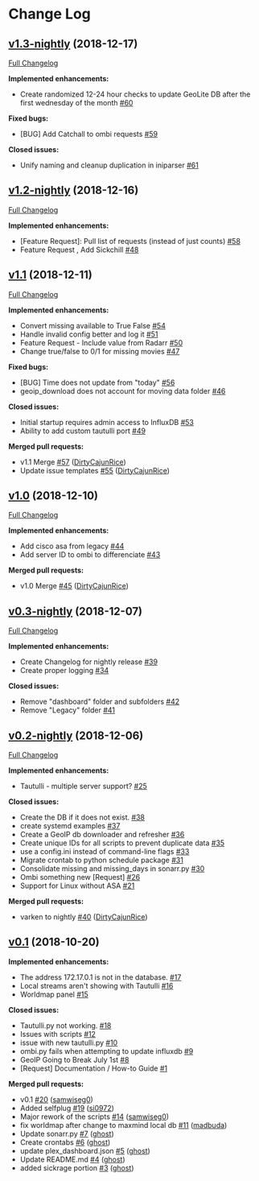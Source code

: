 # Change Log

## [v1.3-nightly](https://github.com/Boerderij/Varken/tree/v1.3-nightly) (2018-12-17)
[Full Changelog](https://github.com/Boerderij/Varken/compare/v1.2-nightly...v1.3-nightly)

**Implemented enhancements:**

- Create randomized 12-24 hour checks to update GeoLite DB after the first wednesday of the month [\#60](https://github.com/Boerderij/Varken/issues/60)

**Fixed bugs:**

- \[BUG\] Add Catchall to ombi requests [\#59](https://github.com/Boerderij/Varken/issues/59)

**Closed issues:**

- Unify naming and cleanup duplication in iniparser [\#61](https://github.com/Boerderij/Varken/issues/61)

## [v1.2-nightly](https://github.com/Boerderij/Varken/tree/v1.2-nightly) (2018-12-16)
[Full Changelog](https://github.com/Boerderij/Varken/compare/v1.1...v1.2-nightly)

**Implemented enhancements:**

- \[Feature Request\]: Pull list of requests \(instead of just counts\) [\#58](https://github.com/Boerderij/Varken/issues/58)
- Feature Request  , Add Sickchill [\#48](https://github.com/Boerderij/Varken/issues/48)

## [v1.1](https://github.com/Boerderij/Varken/tree/v1.1) (2018-12-11)
[Full Changelog](https://github.com/Boerderij/Varken/compare/v1.0...v1.1)

**Implemented enhancements:**

- Convert missing available to True False  [\#54](https://github.com/Boerderij/Varken/issues/54)
- Handle invalid config better and log it [\#51](https://github.com/Boerderij/Varken/issues/51)
- Feature Request - Include value from Radarr [\#50](https://github.com/Boerderij/Varken/issues/50)
- Change true/false to 0/1 for missing movies [\#47](https://github.com/Boerderij/Varken/issues/47)

**Fixed bugs:**

- \[BUG\] Time does not update from "today" [\#56](https://github.com/Boerderij/Varken/issues/56)
- geoip\_download does not account for moving data folder [\#46](https://github.com/Boerderij/Varken/issues/46)

**Closed issues:**

- Initial startup requires admin access to InfluxDB [\#53](https://github.com/Boerderij/Varken/issues/53)
- Ability to add custom tautulli port [\#49](https://github.com/Boerderij/Varken/issues/49)

**Merged pull requests:**

- v1.1 Merge [\#57](https://github.com/Boerderij/Varken/pull/57) ([DirtyCajunRice](https://github.com/DirtyCajunRice))
- Update issue templates [\#55](https://github.com/Boerderij/Varken/pull/55) ([DirtyCajunRice](https://github.com/DirtyCajunRice))

## [v1.0](https://github.com/Boerderij/Varken/tree/v1.0) (2018-12-10)
[Full Changelog](https://github.com/Boerderij/Varken/compare/v0.3-nightly...v1.0)

**Implemented enhancements:**

- Add cisco asa from legacy [\#44](https://github.com/Boerderij/Varken/issues/44)
- Add server ID to ombi to differenciate [\#43](https://github.com/Boerderij/Varken/issues/43)

**Merged pull requests:**

- v1.0 Merge [\#45](https://github.com/Boerderij/Varken/pull/45) ([DirtyCajunRice](https://github.com/DirtyCajunRice))

## [v0.3-nightly](https://github.com/Boerderij/Varken/tree/v0.3-nightly) (2018-12-07)
[Full Changelog](https://github.com/Boerderij/Varken/compare/v0.2-nightly...v0.3-nightly)

**Implemented enhancements:**

- Create Changelog for nightly release [\#39](https://github.com/Boerderij/Varken/issues/39)
- Create proper logging [\#34](https://github.com/Boerderij/Varken/issues/34)

**Closed issues:**

- Remove "dashboard" folder and subfolders [\#42](https://github.com/Boerderij/Varken/issues/42)
- Remove "Legacy" folder [\#41](https://github.com/Boerderij/Varken/issues/41)

## [v0.2-nightly](https://github.com/Boerderij/Varken/tree/v0.2-nightly) (2018-12-06)
[Full Changelog](https://github.com/Boerderij/Varken/compare/v0.1...v0.2-nightly)

**Implemented enhancements:**

- Tautulli - multiple server support? [\#25](https://github.com/Boerderij/Varken/issues/25)

**Closed issues:**

- Create the DB if it does not exist. [\#38](https://github.com/Boerderij/Varken/issues/38)
- create systemd examples [\#37](https://github.com/Boerderij/Varken/issues/37)
- Create a GeoIP db downloader and refresher [\#36](https://github.com/Boerderij/Varken/issues/36)
- Create unique IDs for all scripts to prevent duplicate data [\#35](https://github.com/Boerderij/Varken/issues/35)
- use a config.ini instead of command-line flags [\#33](https://github.com/Boerderij/Varken/issues/33)
- Migrate crontab to python schedule package [\#31](https://github.com/Boerderij/Varken/issues/31)
- Consolidate missing and missing\_days in sonarr.py [\#30](https://github.com/Boerderij/Varken/issues/30)
- Ombi something new \[Request\] [\#26](https://github.com/Boerderij/Varken/issues/26)
- Support for Linux without ASA [\#21](https://github.com/Boerderij/Varken/issues/21)

**Merged pull requests:**

- varken to nightly [\#40](https://github.com/Boerderij/Varken/pull/40) ([DirtyCajunRice](https://github.com/DirtyCajunRice))

## [v0.1](https://github.com/Boerderij/Varken/tree/v0.1) (2018-10-20)
**Implemented enhancements:**

- The address 172.17.0.1 is not in the database. [\#17](https://github.com/Boerderij/Varken/issues/17)
- Local streams aren't showing with Tautulli [\#16](https://github.com/Boerderij/Varken/issues/16)
- Worldmap panel [\#15](https://github.com/Boerderij/Varken/issues/15)

**Closed issues:**

- Tautulli.py not working. [\#18](https://github.com/Boerderij/Varken/issues/18)
- Issues with scripts [\#12](https://github.com/Boerderij/Varken/issues/12)
- issue with new tautulli.py [\#10](https://github.com/Boerderij/Varken/issues/10)
- ombi.py fails when attempting to update influxdb [\#9](https://github.com/Boerderij/Varken/issues/9)
- GeoIP Going to Break July 1st [\#8](https://github.com/Boerderij/Varken/issues/8)
- \[Request\] Documentation / How-to Guide [\#1](https://github.com/Boerderij/Varken/issues/1)

**Merged pull requests:**

- v0.1 [\#20](https://github.com/Boerderij/Varken/pull/20) ([samwiseg0](https://github.com/samwiseg0))
- Added selfplug [\#19](https://github.com/Boerderij/Varken/pull/19) ([si0972](https://github.com/si0972))
- Major rework of the scripts [\#14](https://github.com/Boerderij/Varken/pull/14) ([samwiseg0](https://github.com/samwiseg0))
- fix worldmap after change to maxmind local db [\#11](https://github.com/Boerderij/Varken/pull/11) ([madbuda](https://github.com/madbuda))
- Update sonarr.py [\#7](https://github.com/Boerderij/Varken/pull/7) ([ghost](https://github.com/ghost))
- Create crontabs [\#6](https://github.com/Boerderij/Varken/pull/6) ([ghost](https://github.com/ghost))
- update plex\_dashboard.json [\#5](https://github.com/Boerderij/Varken/pull/5) ([ghost](https://github.com/ghost))
- Update README.md [\#4](https://github.com/Boerderij/Varken/pull/4) ([ghost](https://github.com/ghost))
- added sickrage portion [\#3](https://github.com/Boerderij/Varken/pull/3) ([ghost](https://github.com/ghost))
